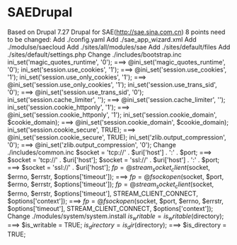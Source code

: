 SAEDrupal
=========
Based on Drupal 7.27
Drupal for SAE(http://sae.sina.com.cn)
8 points need to be changed:
    Add ./config.yaml
    Add ./sae_app_wizard.xml
    Add ./modulse/saecloud
    Add ./sites/all/modules/sae
    Add ./sites/default/files
    Add ./sites/default/settings.php
    Change ./includes/bootstrap.inc
        ini_set('magic_quotes_runtime', '0'); ===> @ini_set('magic_quotes_runtime', '0');
        ini_set('session.use_cookies', '1'); ===> @ini_set('session.use_cookies', '1');
        ini_set('session.use_only_cookies', '1'); ===> @ini_set('session.use_only_cookies', '1');
        ini_set('session.use_trans_sid', '0'); ===> @ini_set('session.use_trans_sid', '0');
        ini_set('session.cache_limiter', ''); ===> @ini_set('session.cache_limiter', '');
        ini_set('session.cookie_httponly', '1'); ===> @ini_set('session.cookie_httponly', '1');
        ini_set('session.cookie_domain', $cookie_domain); ===> @ini_set('session.cookie_domain', $cookie_domain);
        ini_set('session.cookie_secure', TRUE); ===> @ini_set('session.cookie_secure', TRUE);
        ini_set('zlib.output_compression', '0'); ===> @ini_set('zlib.output_compression', '0');
    Change ./includes/common.inc
        $socket = 'tcp://' . $uri['host'] . ':' . $port; ===> $socket = 'tcp://' . $uri['host'];
        $socket = 'ssl://' . $uri['host'] . ':' . $port; ===> $socket = 'ssl://' . $uri['host'];
        $fp = @stream_socket_client($socket, $errno, $errstr, $options['timeout']); ===> $fp = @fsockopen($socket, $port, $errno, $errstr, $options['timeout']);
        $fp = @stream_socket_client($socket, $errno, $errstr, $options['timeout'], STREAM_CLIENT_CONNECT, $options['context']); ===> $fp = @fsockopen($socket, $port, $errno, $errstr, $options['timeout'], STREAM_CLIENT_CONNECT, $options['context']);
    Change ./modules/system/system.install
        $is_writable = is_writable($directory); ===> $is_writable = TRUE;
        $is_directory = is_dir($directory); ===> $is_directory = TRUE;
